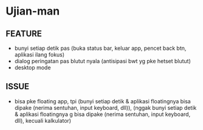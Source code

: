 # Ujian-man

## FEATURE
- bunyi setiap detik pas (buka status bar, keluar app, pencet back btn, aplikasi ilang fokus)
- dialog peringatan pas blutut nyala (antisipasi bwt yg pke hetset blutut)
- desktop mode

## ISSUE
- bisa pke floating app, tpi (bunyi setiap detik & aplikasi floatingnya bisa dipake (nerima sentuhan, input keyboard, dll)),
(nggak bunyi setiap detik & aplikasi floatingnya g bisa dipake (nerima sentuhan, input keyboard, dll), kecuali kalkulator)
